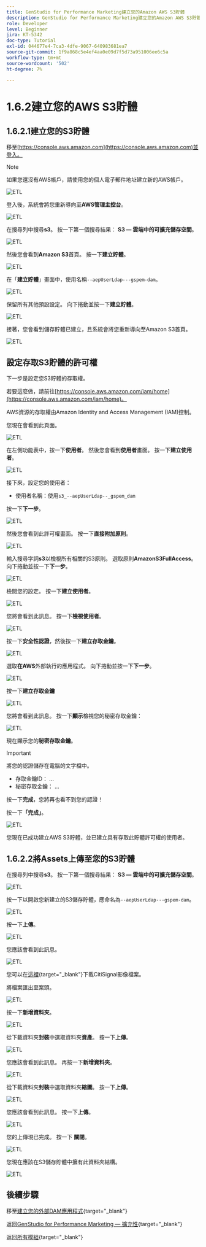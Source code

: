 ```yaml
---
title: GenStudio for Performance Marketing建立您的Amazon AWS S3貯體
description: GenStudio for Performance Marketing建立您的Amazon AWS S3貯體
role: Developer
level: Beginner
jira: KT-5342
doc-type: Tutorial
exl-id: 044677e4-7ca3-4dfe-9067-640983681ea7
source-git-commit: 1f9a868c5e4ef4aa0e09d7f5d73a951006ee6c5a
workflow-type: tm+mt
source-wordcount: '502'
ht-degree: 7%

---
```


# 1.6.2建立您的AWS S3貯體

## 1.6.2.1建立您的S3貯體

移至[https://console.aws.amazon.com](https://console.aws.amazon.com)並登入。

>[!NOTE]
>
>如果您還沒有AWS帳戶，請使用您的個人電子郵件地址建立新的AWS帳戶。

![ETL](./images/awshome.png)

登入後，系統會將您重新導向至&#x200B;**AWS管理主控台**。

![ETL](./images/awsconsole.png)

在搜尋列中搜尋&#x200B;**s3**。 按一下第一個搜尋結果： **S3 — 雲端中的可擴充儲存空間**。

![ETL](./images/awsconsoles3.png)

然後您會看到&#x200B;**Amazon S3**&#x200B;首頁。 按一下&#x200B;**建立貯體**。

![ETL](./images/s3home.png)

在「**建立貯體**」畫面中，使用名稱`--aepUserLdap---gspem-dam`。

![ETL](./images/bucketname.png)

保留所有其他預設設定。 向下捲動並按一下&#x200B;**建立貯體**。

![ETL](./images/createbucket.png)

接著，您會看到儲存貯體已建立，且系統會將您重新導向至Amazon S3首頁。

![ETL](./images/S3homeb.png)

## 設定存取S3貯體的許可權

下一步是設定您S3貯體的存取權。

若要這麼做，請前往[https://console.aws.amazon.com/iam/home](https://console.aws.amazon.com/iam/home)。

AWS資源的存取權由Amazon Identity and Access Management (IAM)控制。

您現在會看到此頁面。

![ETL](./images/iam.png)

在左側功能表中，按一下&#x200B;**使用者**。 然後您會看到&#x200B;**使用者**&#x200B;畫面。 按一下&#x200B;**建立使用者**。

![ETL](./images/iammenu.png)

接下來，設定您的使用者：

- 使用者名稱：使用`s3_--aepUserLdap--_gspem_dam`

按一下&#x200B;**下一步**。

![ETL](./images/configuser.png)

然後您會看到此許可權畫面。 按一下&#x200B;**直接附加原則**。

![ETL](./images/perm1.png)

輸入搜尋字詞&#x200B;**s3**&#x200B;以檢視所有相關的S3原則。 選取原則&#x200B;**AmazonS3FullAccess**。 向下捲動並按一下&#x200B;**下一步**。

![ETL](./images/perm2.png)

檢閱您的設定。 按一下&#x200B;**建立使用者**。

![ETL](./images/review.png)

您將會看到此訊息。 按一下&#x200B;**檢視使用者**。

![ETL](./images/review1.png)

按一下&#x200B;**安全性認證**，然後按一下&#x200B;**建立存取金鑰**。

![ETL](./images/cred.png)

選取&#x200B;**在AWS**&#x200B;外部執行的應用程式。 向下捲動並按一下&#x200B;**下一步**。

![ETL](./images/creda.png)

按一下&#x200B;**建立存取金鑰**

![ETL](./images/credb.png)

您將會看到此訊息。 按一下&#x200B;**顯示**&#x200B;檢視您的秘密存取金鑰：

![ETL](./images/cred1.png)

現在顯示您的&#x200B;**秘密存取金鑰**。

>[!IMPORTANT]
>
>將您的認證儲存在電腦的文字檔中。
>
> - 存取金鑰ID： ...
> - 秘密存取金鑰： ...
>
> 按一下&#x200B;**完成**，您將再也看不到您的認證！

按一下&#x200B;**「完成」**。

![ETL](./images/cred2.png)

您現在已成功建立AWS S3貯體，並已建立具有存取此貯體許可權的使用者。

## 1.6.2.2將Assets上傳至您的S3貯體

在搜尋列中搜尋&#x200B;**s3**。 按一下第一個搜尋結果： **S3 — 雲端中的可擴充儲存空間**。

![ETL](./images/bucket1.png)

按一下以開啟您新建立的S3儲存貯體，應命名為`--aepUserLdap---gspem-dam`。

![ETL](./images/bucket2.png)

按一下&#x200B;**上傳**。

![ETL](./images/bucket3.png)

您應該會看到此訊息。

![ETL](./images/bucket4.png)

您可以在[這裡](./images/package.zip){target="_blank"}下載CitiSignal影像檔案。

將檔案匯出至案頭。

![ETL](./images/bucket5.png)

按一下&#x200B;**新增資料夾**。

![ETL](./images/bucket6.png)

從下載資料夾&#x200B;**封裝**&#x200B;中選取資料夾&#x200B;**資產**。 按一下&#x200B;**上傳**。

![ETL](./images/bucket7.png)

您應該會看到此訊息。 再按一下&#x200B;**新增資料夾**。

![ETL](./images/bucket8.png)

從下載資料夾&#x200B;**封裝**&#x200B;中選取資料夾&#x200B;**縮圖**。 按一下&#x200B;**上傳**。

![ETL](./images/bucket9.png)

您應該會看到此訊息。 按一下&#x200B;**上傳**。

![ETL](./images/bucket10.png)

您的上傳現已完成。 按一下 **關閉**。

![ETL](./images/bucket11.png)

您現在應該在S3儲存貯體中擁有此資料夾結構。

![ETL](./images/bucket12.png)

## 後續步驟

移至[建立您的外部DAM應用程式](./ex3.md){target="_blank"}

返回[GenStudio for Performance Marketing — 擴充性](./genstudioext.md){target="_blank"}

返回[所有模組](./../../../overview.md){target="_blank"}
